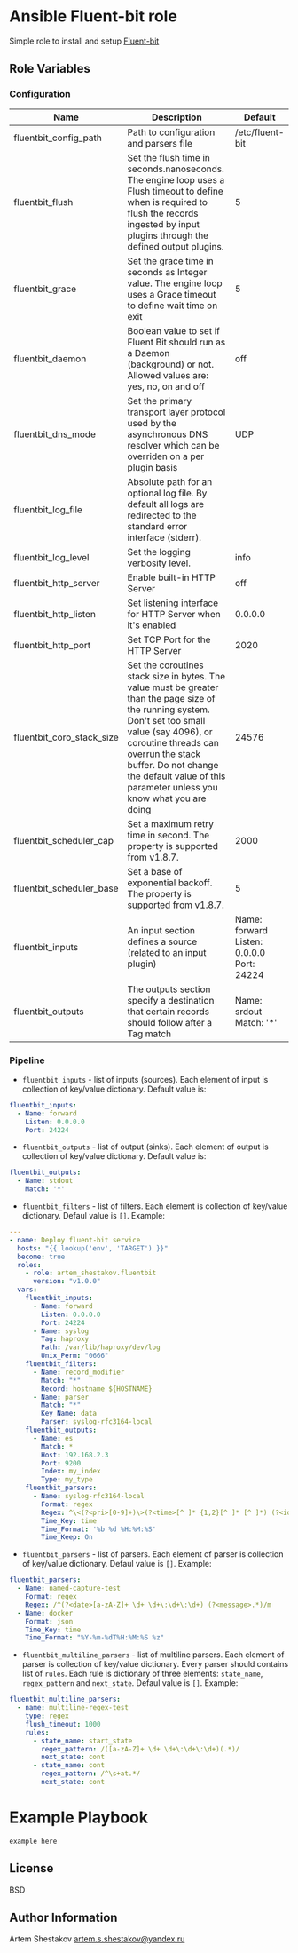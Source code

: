 # Ansible Fluent-bit role
Simple role to install and setup [Fluent-bit](https://fluentbit.io/)

## Role Variables
### Configuration

Name | Description | Default
--- | --- | --- 
fluentbit_config_path | Path to configuration and parsers file | /etc/fluent-bit
fluentbit_flush | Set the flush time in seconds.nanoseconds. The engine loop uses a Flush timeout to define when is required to flush the records ingested by input plugins through the defined output plugins. | 5
fluentbit_grace | Set the grace time in seconds as Integer value. The engine loop uses a Grace timeout to define wait time on exit | 5
fluentbit_daemon | Boolean value to set if Fluent Bit should run as a Daemon (background) or not. Allowed values are: yes, no, on and off | off
fluentbit_dns_mode | Set the primary transport layer protocol used by the asynchronous DNS resolver which can be overriden on a per plugin basis | UDP
fluentbit_log_file | Absolute path for an optional log file. By default all logs are redirected to the standard error interface (stderr). | 
fluentbit_log_level | Set the logging verbosity level. | info
fluentbit_http_server | Enable built-in HTTP Server | off
fluentbit_http_listen | Set listening interface for HTTP Server when it's enabled | 0.0.0.0
fluentbit_http_port | Set TCP Port for the HTTP Server | 2020
fluentbit_coro_stack_size | Set the coroutines stack size in bytes. The value must be greater than the page size of the running system. Don't set too small value (say 4096), or coroutine threads can overrun the stack buffer. Do not change the default value of this parameter unless you know what you are doing | 24576
fluentbit_scheduler_cap | Set a maximum retry time in second. The property is supported from v1.8.7. | 2000
fluentbit_scheduler_base | Set a base of exponential backoff. The property is supported from v1.8.7. | 5
fluentbit_inputs | An input section defines a source (related to an input plugin) | Name: forward<br>Listen: 0.0.0.0<br>Port: 24224
fluentbit_outputs | The outputs section specify a destination that certain records should follow after a Tag match | Name: srdout<br>Match: '*'

### Pipeline
* `fluentbit_inputs` - list of inputs (sources). Each element of input is collection of key/value dictionary. Default value is:
```yaml
fluentbit_inputs:
  - Name: forward
    Listen: 0.0.0.0
    Port: 24224
```
* `fluentbit_outputs` - list of output (sinks). Each element of output is collection of key/value dictionary. Default value is:
```yaml
fluentbit_outputs:
  - Name: stdout
    Match: '*'
```
* `fluentbit_filters` - list of filters. Each element is collection of key/value dictionary. Defaul value is `[]`. Example:
```yaml
---
- name: Deploy fluent-bit service
  hosts: "{{ lookup('env', 'TARGET') }}"
  become: true
  roles:
    - role: artem_shestakov.fluentbit
      version: "v1.0.0"
  vars:
    fluentbit_inputs:
      - Name: forward
        Listen: 0.0.0.0
        Port: 24224
      - Name: syslog
        Tag: haproxy
        Path: /var/lib/haproxy/dev/log
        Unix_Perm: "0666"
    fluentbit_filters:
      - Name: record_modifier
        Match: "*"
        Record: hostname ${HOSTNAME}
      - Name: parser
        Match: "*"
        Key_Name: data
        Parser: syslog-rfc3164-local
    fluentbit_outputs:
      - Name: es
        Match: *
        Host: 192.168.2.3
        Port: 9200
        Index: my_index
        Type: my_type
    fluentbit_parsers:
      - Name: syslog-rfc3164-local
        Format: regex
        Regex: ^\<(?<pri>[0-9]+)\>(?<time>[^ ]* {1,2}[^ ]* [^ ]*) (?<ident>[a-zA-Z0-9_\/\.\-]*)(?:\[(?<pid>[0-9]+)\])?(?:[^\:]*\:)? *(?<message>.*)$
        Time_Key: time
        Time_Format: '%b %d %H:%M:%S'
        Time_Keep: On
```
* `fluentbit_parsers` - list of parsers. Each element of parser is collection of key/value dictionary. Defaul value is `[]`. Example:
```yaml
fluentbit_parsers:
  - Name: named-capture-test
    Format: regex
    Regex: /^(?<date>[a-zA-Z]+ \d+ \d+\:\d+\:\d+) (?<message>.*)/m
  - Name: docker
    Format: json
    Time_Key: time
    Time_Format: "%Y-%m-%dT%H:%M:%S %z"
```
* `fluentbit_multiline_parsers` - list of multiline parsers. Each element of parser is collection of key/value dictionary. Every parser should contains list of `rules`. Each rule is dictionary of three elements: `state_name`, `regex_pattern` and `next_state`. Defaul value is `[]`. Example:
```yaml
fluentbit_multiline_parsers:
  - name: multiline-regex-test
    type: regex
    flush_timeout: 1000
    rules:
      - state_name: start_state
        regex_pattern: /([a-zA-Z]+ \d+ \d+\:\d+\:\d+)(.*)/
        next_state: cont
      - state_name: cont
        regex_pattern: /^\s+at.*/
        next_state: cont
```


# Example Playbook
```
example here
```

## License
BSD

## Author Information
Artem Shestakov artem.s.shestakov@yandex.ru
